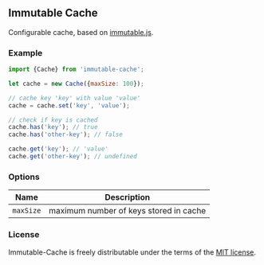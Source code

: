 ## Immutable Cache

Configurable cache, based on
[immutable.js](https://facebook.github.io/immutable-js/).

### Example

```js
import {Cache} from 'immutable-cache';

let cache = new Cache({maxSize: 100});

// cache key 'key' with value 'value'
cache = cache.set('key', 'value');

// check if key is cached
cache.has('key'); // true
cache.has('other-key'); // false

cache.get('key'); // 'value'
cache.get('other-key'); // undefined
```


### Options

Name      | Description
----------|-----------
`maxSize` | maximum number of keys stored in cache


### License

Immutable-Cache is freely distributable under the terms of the [MIT
license][MIT].

[MIT]: https://github.com/ProductiveMobile/immutable-cache/blob/develop/LICENSE
